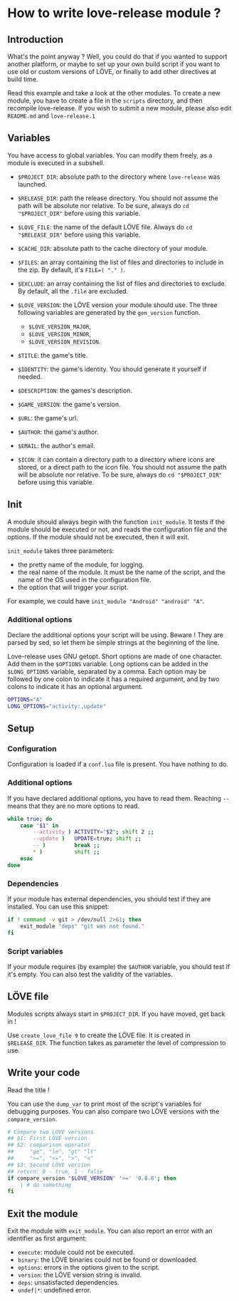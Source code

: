 # How to write love-release module ?

## Introduction

What's the point anyway ?
Well, you could do that if you wanted to support another platform, or maybe to set up your own build script if you want to use old or custom versions of LÖVE, or finally to add other directives at build time.

Read this example and take a look at the other modules.
To create a new module, you have to create a file in the `scripts` directory, and then recompile love-release.
If you wish to submit a new module, please also edit `README.md` and `love-release.1`

## Variables
You have access to global variables. You can modify them freely, as a module is executed in a subshell.

- `$PROJECT_DIR`: absolute path to the directory where `love-release` was launched.
- `$RELEASE_DIR`: path the release directory. You should not assume the path will be absolute nor relative. To be sure, always do `cd "$PROJECT_DIR"` before using this variable.
- `$LOVE_FILE`: the name of the default LÖVE file. Always do `cd "$RELEASE_DIR"` before using this variable.
- `$CACHE_DIR`: absolute path to the cache directory of your module.
- `$FILES`: an array containing the list of files and directories to include in the zip. By default, it's `FILE=( "." )`.
- `$EXCLUDE`: an array containing the list of files and directories to exclude. By default, all the `.file` are excluded.

- `$LOVE_VERSION`: the LÖVE version your module should use. The three following variables are generated by the `gen_version` function.
    * `$LOVE_VERSION_MAJOR`,
    * `$LOVE_VERSION_MINOR`,
    * `$LOVE_VERSION_REVISION`.

- `$TITLE`: the game's title.
- `$IDENTITY`: the game's identity. You should generate it yourself if needed.
- `$DESCRIPTION`: the games's description.
- `$GAME_VERSION`: the game's version.
- `$URL`: the game's url.
- `$AUTHOR`: the game's author.
- `$EMAIL`: the author's email.

- `$ICON`: it can contain a directory path to a directory where icons are stored, or a direct path to the icon file. You should not assume the path will be absolute nor relative. To be sure, always do `cd "$PROJECT_DIR"` before using this variable.

## Init
A module should always begin with the function `init_module`.
It tests if the module should be executed or not, and reads the configuration file and the options.
If the module should not be executed, then it will exit.

`init_module` takes three parameters:

- the pretty name of the module, for logging.
- the real name of the module. It must be the name of the script, and the name of the OS used in the configuration file.
- the option that will trigger your script.

For example, we could have `init_module "Android" "android" "A"`.

### Additional options
Declare the additional options your script will be using.
Beware ! They are parsed by sed, so let them be simple strings at the beginning of the line.

Love-release uses GNU getopt. Short options are made of one character. Add them in the `$OPTIONS` variable. Long options can be added in the `$LONG_OPTIONS` variable, separated by a comma. Each option may be followed by one colon to indicate it has a required argument, and by two colons to indicate it has an optional argument.
```bash
OPTIONS="A"
LONG_OPTIONS="activity:,update"
```

## Setup

### Configuration
Configuration is loaded if a `conf.lua` file is present. You have nothing to do.

### Additional options
If you have declared additional options, you have to read them.
Reaching `--` means that they are no more options to read.
```bash
while true; do
    case "$1" in
        --activity ) ACTIVITY="$2"; shift 2 ;;
        --update )   UPDATE=true; shift ;;
        -- )         break ;;
        * )          shift ;;
    esac
done
```

### Dependencies
If your module has external dependencies, you should test if they are installed. You can use this snippet:
```bash
if ! command -v git > /dev/null 2>&1; then
    exit_module "deps" "git was not found."
fi
```

### Script variables
If your module requires (by example) the `$AUTHOR` variable, you should test if it's empty. You can also test the validity of the variables.

## LÖVE file
Modules scripts always start in `$PROJECT_DIR`. If you have moved, get back in !

Use `create_love_file 9` to create the LÖVE file. It is created in `$RELEASE_DIR`. The function takes as parameter the level of compression to use.

## Write your code
Read the title !

You can use the `dump_var` to print most of the script's variables for debugging purposes.
You can also compare two LÖVE versions with the `compare_version`.
```bash
# Compare two LÖVE versions
## $1: First LÖVE version
## $2: comparison operator
##     "ge", "le", "gt" "lt"
##     ">=", "<=", ">", "<"
## $3: Second LÖVE version
## return: 0 - true, 1 - false
if compare_version "$LOVE_VERSION" '>=' '0.8.0'; then
    : # do something
fi
```

## Exit the module
Exit the module with `exit_module`.
You can also report an error with an identifier as first argument:

- `execute`: module could not be executed.
- `binary`: the LÖVE binaries could not be found or downloaded.
- `options`: errors in the options given to the script.
- `version`: the LÖVE version string is invalid.
- `deps`: unsatisfacted dependencies.
- `undef|*`: undefined error.

